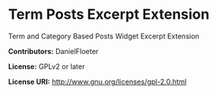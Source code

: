 Term Posts Excerpt Extension
============================

Term and Category Based Posts Widget Excerpt Extension

**Contributors:** DanielFloeter
  
**License:** GPLv2 or later 
  
**License URI:** http://www.gnu.org/licenses/gpl-2.0.html
